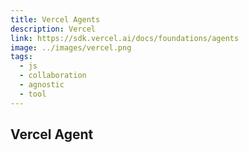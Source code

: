 ```yaml
---
title: Vercel Agents
description: Vercel
link: https://sdk.vercel.ai/docs/foundations/agents
image: ../images/vercel.png
tags:
  - js
  - collaboration
  - agnostic
  - tool
---
```


## Vercel Agent